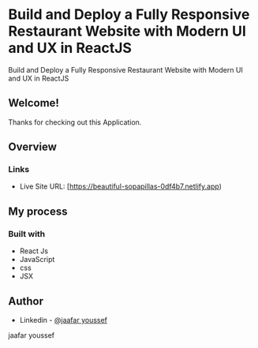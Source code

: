  # Build and Deploy a Fully Responsive Restaurant Website with Modern UI and UX in ReactJS

 Build and Deploy a Fully Responsive Restaurant Website with Modern UI and UX in ReactJS

## Welcome! 
Thanks for checking out this Application.

## Overview

### Links
- Live Site URL: [https://beautiful-sopapillas-0df4b7.netlify.app)

## My process

### Built with

- React Js
- JavaScript
- css
- JSX



## Author

- Linkedin - [@jaafar youssef](https://www.linkedin.com/in/jaafar-youssef-923100249/)

jaafar youssef
